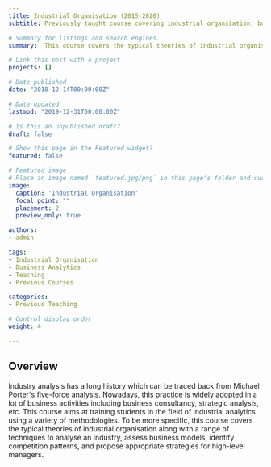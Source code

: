 ```yaml
---
title: Industrial Organisation (2015-2020)
subtitle: Previously taught course covering industrial organsiation, both theoretically and empirically.

# Summary for listings and search engines
summary:  This course covers the typical theories of industrial organisation along with a range of techniques to analyse an industry, assess business models, identify competition patterns, and propose appropriate strategies for high-level managers.

# Link this post with a project
projects: []

# Date published
date: "2018-12-14T00:00:00Z"

# Date updated
lastmod: "2019-12-31T00:00:00Z"

# Is this an unpublished draft?
draft: false

# Show this page in the Featured widget?
featured: false

# Featured image
# Place an image named `featured.jpg/png` in this page's folder and customize its options here.
image:
  caption: 'Industrial Organisation'
  focal_point: ""
  placement: 2
  preview_only: true

authors:
- admin

tags:
- Industrial Organisation
- Business Analytics
- Teaching
- Previous Courses

categories:
- Previous Teaching

# Control display order
weight: 4

---
```


## Overview

Industry analysis has a long history which can be traced back from Michael Porter's five-force analysis. Nowadays, this practice is widely adopted in a lot of business activities including business consultancy, strategic analysis, etc. This course aims at training students in the field of industrial analytics using a variety of methodologies. To be more specific, this course covers the typical theories of industrial organisation along with a range of techniques to analyse an industry, assess business models, identify competition patterns, and propose appropriate strategies for high-level managers.
